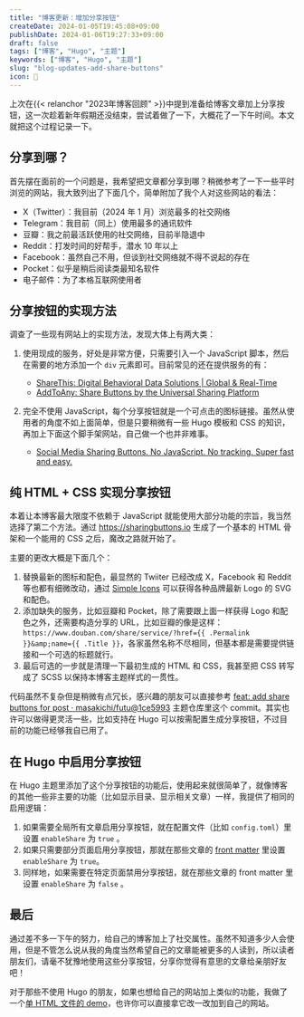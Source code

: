 ```yaml
---
title: "博客更新：增加分享按钮"
createDate: 2024-01-05T19:45:08+09:00
publishDate: 2024-01-06T19:27:33+09:00
draft: false
tags: ["博客", "Hugo", "主题"]
keywords: ["博客", "Hugo", "主题"]
slug: "blog-updates-add-share-buttons"
icon: 📝
---
```


上次在{{< relanchor "2023年博客回顾" >}}中提到准备给博客文章加上分享按钮，这一次趁着新年假期还没结束，尝试着做了一下，大概花了一下午时间。本文就把这个过程记录一下。

<!--more-->

## 分享到哪？

首先摆在面前的一个问题是，我希望把文章都分享到哪？稍微参考了一下一些平时浏览的网站，我大致列出了下面几个，简单附加了我个人对这些网站的看法：

- X（Twitter）：我目前（2024 年 1 月）浏览最多的社交网络
- Telegram：我目前（同上）使用最多的通讯软件
- 豆瓣：我之前最活跃使用的社交网络，目前半隐退中
- Reddit：打发时间的好帮手，潜水 10 年以上
- Facebook：虽然自己不用，但谈到社交网络就不得不说起的存在
- Pocket：似乎是稍后阅读类最知名软件
- 电子邮件：为了本格互联网使用者

## 分享按钮的实现方法

调查了一些现有网站上的实现方法，发现大体上有两大类：

1. 使用现成的服务，好处是非常方便，只需要引入一个 JavaScript 脚本，然后在需要的地方添加一个 `div` 元素即可。目前常见的还在提供服务的有：

   - [ShareThis: Digital Behavioral Data Solutions | Global & Real-Time](https://sharethis.com/)
   - [AddToAny: Share Buttons by the Universal Sharing Platform](https://www.addtoany.com/)

2. 完全不使用 JavaScript，每个分享按钮就是一个可点击的图标链接。虽然从使用者的角度不如上面简单，但是只要稍微有一些 Hugo 模板和 CSS 的知识，再加上下面这个脚手架网站，自己做一个也并非难事。

   - [Social Media Sharing Buttons. No JavaScript. No tracking. Super fast and easy.](https://sharingbuttons.io/)

## 纯 HTML + CSS 实现分享按钮

本着让本博客最大限度不依赖于 JavaScript 就能使用大部分功能的宗旨，我当然选择了第二个方法。通过 https://sharingbuttons.io 生成了一个基本的 HTML 骨架和一个能用的 CSS 之后，魔改之路就开始了。

主要的更改大概是下面几个：

1. 替换最新的图标和配色，最显然的 Twiiter 已经改成 X，Facebook 和 Reddit 等也都有细微改动，通过 [Simple Icons](https://simpleicons.org/) 可以获得各种品牌最新 Logo 的 SVG 和配色。
2. 添加缺失的服务，比如豆瓣和 Pocket，除了需要跟上面一样获得 Logo 和配色之外，还需要构造分享的 URL，比如豆瓣的像是这样：`https://www.douban.com/share/service/?href={{ .Permalink }}&amp;name={{ .Title }}`，各家虽然名称不尽相同，但基本都是需要提供链接和一个可选的标题就行。
3. 最后可选的一步就是清理一下最初生成的 HTML 和 CSS，我甚至把 CSS 转写成了 SCSS 以保持本博客主题样式的一贯性。

代码虽然不复杂但是稍微有点冗长，感兴趣的朋友可以直接参考 [feat: add share buttons for post · masakichi/futu@1ce5993](https://github.com/masakichi/futu/commit/1ce599375e66e524e54f9fb810e9ce315e409b27) 主题仓库里这个 commit。其实也许可以做得更灵活一些，比如支持在 Hugo 可以按需配置生成分享按钮，不过目前的功能已经够我自已用了。

## 在 Hugo 中启用分享按钮

在 Hugo 主题里添加了这个分享按钮的功能后，使用起来就很简单了，就像博客的其他一些非主要的功能（比如显示目录、显示相关文章）一样，我提供了相同的启用逻辑：

1. 如果需要全局所有文章启用分享按钮，就在配置文件（比如 `config.toml`）里设置 `enableShare` 为 `true` 。
2. 如果只需要部分页面启用分享按钮，那就在那些文章的 [front matter](https://gohugo.io/content-management/front-matter/) 里设置 `enableShare` 为 `true`。
3. 同样地，如果需要在特定页面禁用分享按钮，就在那些文章的 front matter 里设置 `enableShare` 为 `false` 。

## 最后

通过差不多一下午的努力，给自己的博客加上了社交属性。虽然不知道多少人会使用，但是不管怎么说从我的角度当然希望自己的文章能被更多的人读到，所以读者朋友们，请毫不犹豫地使用这些分享按钮，分享你觉得有意思的文章给亲朋好友吧！

对于那些不使用 Hugo 的朋友，如果也想给自己的网站加上类似的功能，我做了一个[单 HTML 文件的 demo](/misc/share-buttons-demo.html)，也许你可以直接拿它改一改加到自己的网站。
